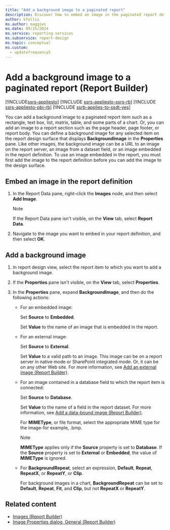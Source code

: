 ```yaml
---
title: "Add a background image to a paginated report"
description: Discover how to embed an image in the paginated report definition to add the image to various report items including text boxes, lists, and page header.
author: kfollis
ms.author: maggies
ms.date: 09/25/2024
ms.service: reporting-services
ms.subservice: report-design
ms.topic: conceptual
ms.custom:
  - updatefrequency5
---
```

# Add a background image to a paginated report (Report Builder)

[!INCLUDE[ssrs-appliesto](../../includes/ssrs-appliesto.md)] [!INCLUDE [ssrs-appliesto-ssrs-rb](../../includes/ssrs-appliesto-ssrs-rb.md)] [!INCLUDE [ssrs-appliesto-pbi-rb](../../includes/ssrs-appliesto-pbi-rb.md)] [!INCLUDE [ssrb-applies-to-ssdt-yes](../../includes/ssrb-applies-to-ssdt-yes.md)]

You can add a background image to a paginated report item such as a rectangle, text box, list, matrix, table, and some parts of a chart. Or, you can add an image to a report section such as the page header, page footer, or report body. You can define a background image for any selected item on the report design surface that displays **BackgroundImage** in the **Properties** pane. Like other images, the background image can be a URL to an image on the report server, an image from a dataset field, or an image embedded in the report definition. To use an image embedded in the report, you must first add the image to the report definition before you can add the image to the design surface.  
   
## Embed an image in the report definition  
  
1.  In the Report Data pane, right-click the **Images** node, and then select **Add Image**.  
  
    > [!NOTE]  
    >  If the Report Data pane isn't visible, on the **View** tab, select **Report Data**.  
  
1.  Navigate to the image you want to embed in your report definition, and then select **OK**.  
  
## Add a background image  
  
1.  In report design view, select the report item to which you want to add a background image.  
  
1.  If the **Properties** pane isn't visible, on the **View** tab, select **Properties**.  
  
1.  In the **Properties** pane, expand **BackgroundImage**, and then do the following actions:  
  
    -   For an embedded image:  
  
         Set **Source** to **Embedded**.  
  
         Set **Value** to the name of an image that is embedded in the report.  
  
    -   For an external image:  
  
         Set **Source** to **External**.  
  
         Set **Value** to a valid path to an image. This image can be on a report server in native mode or SharePoint integrated mode. Or, it can be on any other Web site. For more information, see [Add an external image &#40;Report Builder&#41;](../../reporting-services/report-design/add-an-external-image-report-builder-and-ssrs.md).  
  
    -   For an image contained in a database field to which the report item is connected:  
  
         Set **Source** to **Database**.  
  
         Set **Value** to the name of a field in the report dataset. For more information, see [Add a data-bound image &#40;Report Builder&#41;](../../reporting-services/report-design/add-a-data-bound-image-report-builder-and-ssrs.md).  
  
         For **MIMEType**, or file format, select the appropriate MIME type for the image-for example, .bmp.  
  
        > [!NOTE]  
        >  **MIMEType** applies only if the **Source** property is set to **Database**. If the **Source** property is set to **External** or **Embedded**, the value of **MIMEType** is ignored.  
  
    -   For **BackgroundRepeat**, select an expression, **Default**, **Repeat**, **RepeatX**, or **RepeatY**, or **Clip**.  
  
         For background images in a chart, **BackgroundRepeat** can be set to **Default**, **Repeat**, **Fit**, and **Clip**, but not **RepeatX** or **RepeatY**.  
  
## Related content

- [Images &#40;Report Builder&#41;](../../reporting-services/report-design/images-report-builder-and-ssrs.md)
- [Image Properties dialog, General &#40;Report Builder&#41;](./images-report-builder-and-ssrs.md)
